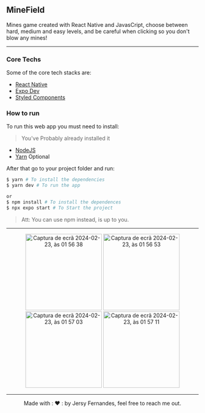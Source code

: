 ## MineField

Mines game created with React Native and JavasCript, choose between hard, medium and easy levels, and be careful when clicking so you don't blow any mines!

<hr>

### Core Techs

Some of the core tech stacks are:

- [React Native](https://reactnative.dev/)
- [Expo Dev](https://expo.dev/)
- [Styled Components](https://styled-components.com/)

### How to run

To run this web app you must need to install:

> You've Probably already installed it

- [NodeJS](https://nodejs.org/en/)
- [Yarn](https://yarnpkg.com/) Optional

After that go to your project folder and run:

```bash
$ yarn # To install the dependencies
$ yarn dev # To run the app

or
$ npm install # To install the dependences
$ npx expo start # To Start the project
```

> Att: You can use npm instead, is up to you.

<hr>
<center><img width="200" alt="Captura de ecrã 2024-02-23, às 01 56 38" src="https://github.com/JersyFernandesJF/MineField/assets/102835855/c8864d66-21b0-4854-bfb2-793b745f4676">
<img width="200" alt="Captura de ecrã 2024-02-23, às 01 56 53" src="https://github.com/JersyFernandesJF/MineField/assets/102835855/c4f4de3d-3f41-4181-8ada-b183b4f1e76b">
<img width="200" alt="Captura de ecrã 2024-02-23, às 01 57 03" src="https://github.com/JersyFernandesJF/MineField/assets/102835855/d6f92cc4-f451-458c-9fdb-5bad463e24e7">
<img width="200" alt="Captura de ecrã 2024-02-23, às 01 57 11" src="https://github.com/JersyFernandesJF/MineField/assets/102835855/b484ce64-46a5-44a3-9ed5-614dd5bf5fd1">
</center>
<hr>
<center>
Made with : ❤️ : by Jersy Fernandes, feel free to reach me out.

<style>
  .img {
    display: inline-block;
  }

</style>
